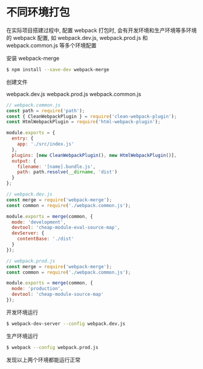 # 不同环境打包

在实际项目搭建过程中, 配置 webpack 打包时, 会有开发环境和生产环境等多环境的 webpack 配置, 如 webpack.dev.js, webpack.prod.js 和 webpack.common.js 等多个环境配置

安装 webpack-merge

```bash
$ npm install --save-dev webpack-merge
```

创建文件

webpack.dev.js
webpack.prod.js
webpack.common.js

```js
// webpack.common.js
const path = require('path');
const { CleanWebpackPlugin } = require('clean-webpack-plugin');
const HtmlWebpackPlugin = require('html-webpack-plugin');

module.exports = {
  entry: {
    app: './src/index.js'
  },
  plugins: [new CleanWebpackPlugin(), new HtmlWebpackPlugin()],
  output: {
    filename: '[name].bundle.js',
    path: path.resolve(__dirname, 'dist')
  }
};
```

```js
// webpack.dev.js
const merge = require('webpack-merge');
const common = require('./webpack.common.js');

module.exports = merge(common, {
  mode: 'development',
  devtool: 'cheap-module-eval-source-map',
  devServer: {
    contentBase: './dist'
  }
});
```

```js
// webpack.prod.js
const merge = require('webpack-merge');
const common = require('./webpack.common.js');

module.exports = merge(common, {
  mode: 'production',
  devtool: 'cheap-module-source-map'
});
```

开发环境运行

```bash
$ webpack-dev-server --config webpack.dev.js
```

生产环境运行

```bash
$ webpack --config webpack.prod.js
```

发现以上两个环境都能运行正常
